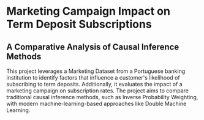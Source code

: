 # Marketing Campaign Impact on Term Deposit Subscriptions 
## A Comparative Analysis of Causal Inference Methods

This project leverages a Marketing Dataset from a Portuguese banking institution to identify factors that influence a customer's likelihood of subscribing to term deposits. Additionally, it evaluates the impact of a marketing campaign on subscription rates. The project aims to compare traditional causal inference methods, such as Inverse Probability Weighting, with modern machine-learning-based approaches like Double Machine Learning.

